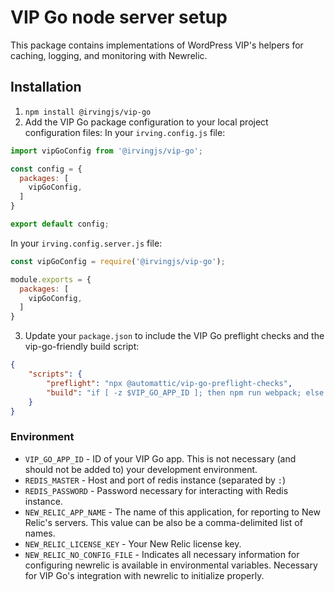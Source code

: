 # VIP Go node server setup
This package contains implementations of WordPress VIP's helpers for caching, logging, and monitoring with Newrelic.

## Installation
1. `npm install @irvingjs/vip-go`
2. Add the VIP Go package configuration to your local project configuration files:
In your `irving.config.js` file:
```javascript
import vipGoConfig from '@irvingjs/vip-go';

const config = {
  packages: [
    vipGoConfig,
  ]
}

export default config;
```

In your `irving.config.server.js` file:
```javascript
const vipGoConfig = require('@irvingjs/vip-go');

module.exports = {
  packages: [
    vipGoConfig,
  ]
}
```
3. Update your `package.json` to include the VIP Go preflight checks and the vip-go-friendly build script:
```json
{
    "scripts": {
        "preflight": "npx @automattic/vip-go-preflight-checks",
        "build": "if [ -z $VIP_GO_APP_ID ]; then npm run webpack; else exit 0; fi",
    }
}
```

### Environment
* `VIP_GO_APP_ID` - ID of your VIP Go app. This is not necessary (and should not be added to) your development environment.
* `REDIS_MASTER` - Host and port of redis instance (separated by `:`)
* `REDIS_PASSWORD` - Password necessary for interacting with Redis instance.
* `NEW_RELIC_APP_NAME` - The name of this application, for reporting to New Relic's servers. This value can be also be a comma-delimited list of names.
* `NEW_RELIC_LICENSE_KEY` - Your New Relic license key.
* `NEW_RELIC_NO_CONFIG_FILE` - Indicates all necessary information for configuring newrelic is available in environmental variables. Necessary for VIP Go's integration with newrelic to initialize properly.